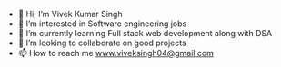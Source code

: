 - 👋 Hi, I’m Vivek Kumar Singh
- 👀 I’m interested in Software engineering jobs
- 🌱 I’m currently learning Full stack web development along with DSA
- 💞️ I’m looking to collaborate on good projects
- 📫 How to reach me www.viveksingh04@gmail.com

<!---
VivekSingh04/VivekSingh04 is a ✨ special ✨ repository because its `README.md` (this file) appears on your GitHub profile.
You can click the Preview link to take a look at your changes.
--->
